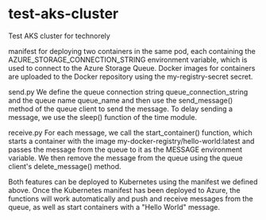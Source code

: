 # test-aks-cluster
Test AKS cluster for technorely



manifest for deploying two containers in the same pod, each containing the AZURE_STORAGE_CONNECTION_STRING environment variable, which is used to connect to the Azure Storage Queue.
Docker images for containers are uploaded to the Docker repository using the my-registry-secret secret.



send.py 
We define the queue connection string queue_connection_string and the queue name queue_name and then use the send_message() method of the queue client to send the message. To delay sending a message, we use the sleep() function of the time module.



receive.py 
For each message, we call the start_container() function, which starts a container with the image my-docker-registry/hello-world:latest and passes the message from the queue to it as the MESSAGE environment variable. We then remove the message from the queue using the queue client's delete_message() method.


Both features can be deployed to Kubernetes using the manifest we defined above. Once the Kubernetes manifest has been deployed to Azure, the functions will work automatically and push and receive messages from the queue, as well as start containers with a "Hello World" message.


